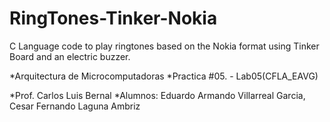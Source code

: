 # RingTones-Tinker-Nokia
C Language code to play ringtones based on the Nokia format using Tinker Board and an electric buzzer.

*Arquitectura de Microcomputadoras
*Practica #05. - Lab05(CFLA_EAVG)

*Prof. Carlos Luis Bernal
*Alumnos: Eduardo Armando Villarreal Garcia, Cesar Fernando Laguna Ambriz
